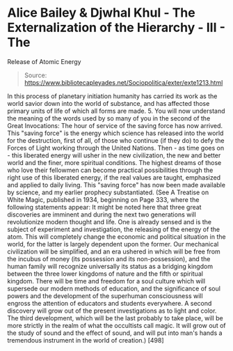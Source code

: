 # Alice Bailey & Djwhal Khul - The Externalization of the Hierarchy - III - The
Release of Atomic Energy

> Source: https://www.bibliotecapleyades.net/Sociopolitica/exter/exte1213.html

In this process of planetary initiation humanity has carried its work as the world savior down into the world of substance, and has affected those primary units of life of which all forms are made.
5. You will now understand the meaning of the words used by so many of you in the second of the Great Invocations: The hour of service of the saving force has now arrived. This "saving force" is the energy which science has released into the world for the destruction, first of all, of those who continue (if they do) to defy the Forces of Light working through the United Nations. Then - as time goes on - this liberated energy will usher in the new civilization, the new and better world and the finer, more spiritual conditions. The highest dreams of those who love their fellowmen can become practical possibilities through the right use of this liberated energy, if the real values are taught, emphasized and applied to daily living. This "saving force" has now been made available by science, and my earlier prophecy substantiated.
(See A Treatise on White Magic, published in 1934, beginning on Page 333, where the following statements appear: It might be noted here that three great discoveries are imminent and during the next two generations will revolutionize modern thought and life. One is already sensed and is the subject of experiment and investigation, the releasing of the energy of the atom. This will completely change the economic and political situation in the world, for the latter is largely dependent upon the former. Our mechanical civilization will be simplified, and an era ushered in which will be free from the incubus of money (its possession and its non-possession), and the human family will recognize universally its status as a bridging kingdom between the three lower kingdoms of nature and the fifth or spiritual kingdom. There will be time and freedom for a soul culture which will supersede our modern methods of education, and the significance of soul powers and the development of the superhuman consciousness will engross the attention of educators and students everywhere. A second discovery will grow out of the present investigations as to light and color. The third development, which will be the last probably to take place, will be more strictly in the realm of what the occultists call magic. It will grow out of the study of sound and the effect of sound, and will put into man's hands a tremendous instrument in the world of creation.) [498]
